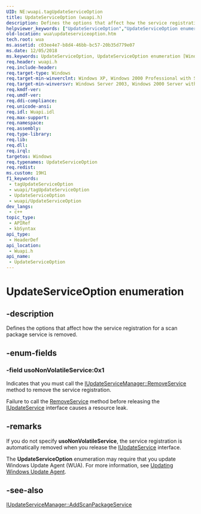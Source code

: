 ```yaml
---
UID: NE:wuapi.tagUpdateServiceOption
title: UpdateServiceOption (wuapi.h)
description: Defines the options that affect how the service registration for a scan package service is removed.
helpviewer_keywords: ["UpdateServiceOption","UpdateServiceOption enumeration [Windows Update Agent]","usoNonVolatileService","wua.updateserviceoption","wuapi/UpdateServiceOption","wuapi/usoNonVolatileService"]
old-location: wua\updateserviceoption.htm
tech.root: wua
ms.assetid: c03ee4e7-b8d4-46bb-bc57-20b35d779e07
ms.date: 12/05/2018
ms.keywords: UpdateServiceOption, UpdateServiceOption enumeration [Windows Update Agent], usoNonVolatileService, wua.updateserviceoption, wuapi/UpdateServiceOption, wuapi/usoNonVolatileService
req.header: wuapi.h
req.include-header: 
req.target-type: Windows
req.target-min-winverclnt: Windows XP, Windows 2000 Professional with SP3 [desktop apps only]
req.target-min-winversvr: Windows Server 2003, Windows 2000 Server with SP3 [desktop apps only]
req.kmdf-ver: 
req.umdf-ver: 
req.ddi-compliance: 
req.unicode-ansi: 
req.idl: Wuapi.idl
req.max-support: 
req.namespace: 
req.assembly: 
req.type-library: 
req.lib: 
req.dll: 
req.irql: 
targetos: Windows
req.typenames: UpdateServiceOption
req.redist: 
ms.custom: 19H1
f1_keywords:
 - tagUpdateServiceOption
 - wuapi/tagUpdateServiceOption
 - UpdateServiceOption
 - wuapi/UpdateServiceOption
dev_langs:
 - c++
topic_type:
 - APIRef
 - kbSyntax
api_type:
 - HeaderDef
api_location:
 - Wuapi.h
api_name:
 - UpdateServiceOption
---
```


# UpdateServiceOption enumeration


## -description

Defines the options that  affect how the service registration for a scan package service is removed.

## -enum-fields

### -field usoNonVolatileService:0x1

Indicates that you must call the <a href="/windows/desktop/api/wuapi/nf-wuapi-iupdateservicemanager-removeservice">IUpdateServiceManager::RemoveService</a> method to remove the service registration. 

Failure to call the <a href="/windows/desktop/api/wuapi/nf-wuapi-iupdateservicemanager-removeservice">RemoveService</a> method before releasing the <a href="/windows/desktop/api/wuapi/nn-wuapi-iupdateservice">IUpdateService</a> interface causes a resource leak.

## -remarks

If you do not specify <b>usoNonVolatileService</b>, the service registration is automatically removed when you release the <a href="/windows/desktop/api/wuapi/nn-wuapi-iupdateservice">IUpdateService</a> interface.

The <b>UpdateServiceOption</b> enumeration  may require that you update Windows Update Agent (WUA). For more information, see <a href="/windows/desktop/Wua_Sdk/updating-the-windows-update-agent">Updating Windows Update Agent</a>.

## -see-also

<a href="/windows/desktop/api/wuapi/nf-wuapi-iupdateservicemanager-addscanpackageservice">IUpdateServiceManager::AddScanPackageService</a>
